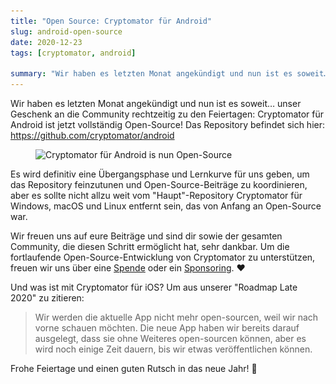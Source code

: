 ```yaml
---
title: "Open Source: Cryptomator für Android"
slug: android-open-source
date: 2020-12-23
tags: [cryptomator, android]

summary: "Wir haben es letzten Monat angekündigt und nun ist es soweit… unser Geschenk an die Community rechtzeitig zu den Feiertagen: Cryptomator für Android ist jetzt vollständig Open-Source!"
---
```

Wir haben es letzten Monat angekündigt und nun ist es soweit… unser Geschenk an die Community rechtzeitig zu den Feiertagen: Cryptomator für Android ist jetzt vollständig Open-Source! Das Repository befindet sich hier: https://github.com/cryptomator/android

<figure class="text-center">
  <img class="inline-block rounded" src="/img/blog/android-open-source.png" srcset="/img/blog/android-open-source.png 1x, /img/blog/android-open-source@2x.png 2x" alt="Cryptomator für Android is nun Open-Source" />
</figure>

Es wird definitiv eine Übergangsphase und Lernkurve für uns geben, um das Repository feinzutunen und Open-Source-Beiträge zu koordinieren, aber es sollte nicht allzu weit vom "Haupt"-Repository Cryptomator für Windows, macOS und Linux entfernt sein, das von Anfang an Open-Source war.

Wir freuen uns auf eure Beiträge und sind dir sowie der gesamten Community, die diesen Schritt ermöglicht hat, sehr dankbar. Um die fortlaufende Open-Source-Entwicklung von Cryptomator zu unterstützen, freuen wir uns über eine [Spende](/donate/) oder ein [Sponsoring](/sponsors/). :heart:

Und was ist mit Cryptomator für iOS? Um aus unserer "Roadmap Late 2020" zu zitieren:

> Wir werden die aktuelle App nicht mehr open-sourcen, weil wir nach vorne schauen möchten. Die neue App haben wir bereits darauf ausgelegt, dass sie ohne Weiteres open-sourcen können, aber es wird noch einige Zeit dauern, bis wir etwas veröffentlichen können.

Frohe Feiertage und einen guten Rutsch in das neue Jahr! :gift:
